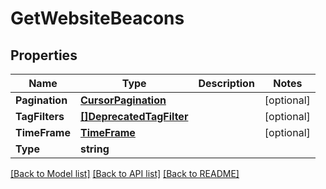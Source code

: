 # GetWebsiteBeacons

## Properties

Name | Type | Description | Notes
------------ | ------------- | ------------- | -------------
**Pagination** | [**CursorPagination**](CursorPagination.md) |  | [optional] 
**TagFilters** | [**[]DeprecatedTagFilter**](DeprecatedTagFilter.md) |  | [optional] 
**TimeFrame** | [**TimeFrame**](TimeFrame.md) |  | [optional] 
**Type** | **string** |  | 

[[Back to Model list]](../README.md#documentation-for-models) [[Back to API list]](../README.md#documentation-for-api-endpoints) [[Back to README]](../README.md)


